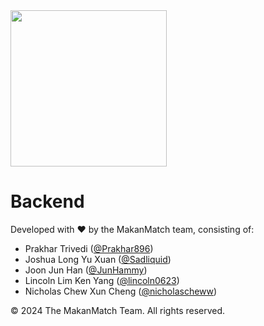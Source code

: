 <img src="https://github.com/MakanMatch/Backend/assets/53103894/dd621c47-a928-431b-8e59-fe79a5df6c49" height="250px">

# Backend

Developed with ❤️ by the MakanMatch team, consisting of:
- Prakhar Trivedi ([@Prakhar896](https://github.com/Prakhar896))
- Joshua Long Yu Xuan ([@Sadliquid](https://github.com/Sadliquid))
- Joon Jun Han ([@JunHammy](https://github.com/JunHammy))
- Lincoln Lim Ken Yang ([@lincoln0623](https://github.com/lincoln0623))
- Nicholas Chew Xun Cheng ([@nicholascheww](https://github.com/nicholascheww))

©️ 2024 The MakanMatch Team. All rights reserved.
